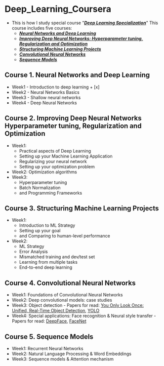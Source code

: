 # Deep_Learning_Coursera
* This is how I study special course  "[***Deep Learning Specialization***](https://www.coursera.org/specializations/deep-learning)" This course includes five courses: 
    * [***Neural Networks and Deep Learning***](https://www.coursera.org/learn/neural-networks-deep-learning/home/welcome)  
    * [***Improving Deep Neural Networks: Hyperparameter tuning, Regularization and Optimization***](https://www.coursera.org/learn/deep-neural-network/home/welcome) 
    * [***Structuring Machine Learning Projects***](https://www.coursera.org/learn/machine-learning-projects/home/welcome)
    * [***Convolutional Neural Networks***](https://www.coursera.org/learn/convolutional-neural-networks)
    * [***Sequence Models***](https://www.coursera.org/learn/nlp-sequence-models)
## Course 1. Neural Networks and Deep Learning
* Week1 - Introduction to deep learning + [x]
* Week2 - Neural Networks Basics
* Week3 - Shallow neural networks
* Week4 - Deep Neural Networks
## Course 2. Improving Deep Neural Networks Hyperparameter tuning, Regularization and Optimization
* Week1: 
   * Practical aspects of Deep Learning
   * Setting up your Machine Learning Application
   * Regularizing your neural network
   * Setting up your optimization problem
* Week2: Optimization algorithms
* Week3: 
   * Hyperparameter tuning
   * Batch Normalization
   * and Programming Frameworks

## Course 3. Structuring Machine Learning Projects
* Week1:
   * Introduction to ML Strategy
   * Setting up your goal
   * and Comparing to human-level performance
* Week2:
   * ML Strategy
   * Error Analysis
   * Mismatched training and dev/test set
   * Learning from multiple tasks
   * End-to-end deep learning
         
 ## Course 4. Convolutional Neural Networks
 * Week1: Foundations of Convolutional Neural Networks
 * Week2: Deep convolutional models: case studies
 * Week3: Object detection - Papers for read: [You Only Look Once:
Unified, Real-Time Object Detection](https://arxiv.org/pdf/1506.02640.pdf), [YOLO](https://arxiv.org/pdf/1612.08242.pdf)
 * Week4: Special applications: Face recognition & Neural style transfer - Papers for read: [DeepFace](https://www.cs.toronto.edu/~ranzato/publications/taigman_cvpr14.pdf), [FaceNet](https://www.cv-foundation.org/openaccess/content_cvpr_2015/papers/Schroff_FaceNet_A_Unified_2015_CVPR_paper.pdf)
 
 ## Course 5. Sequence Models
 * Week1: Recurrent Neural Networks
 * Week2: Natural Language Processing & Word Embeddings
 * Week3: Sequence models & Attention mechanism
